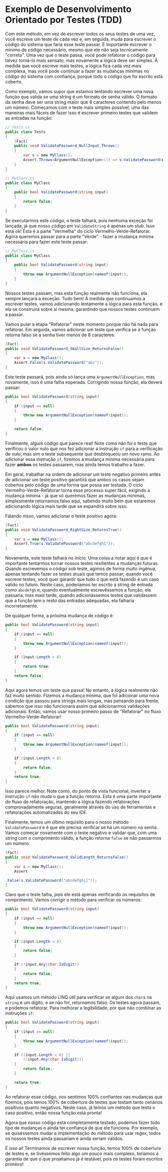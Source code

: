 # Exemplo de Desenvolvimento Orientado por Testes (TDD)

Com este método, em vez de escrever todos os seus testes de uma vez, você escreve um teste de cada vez e, em seguida, muda para escrever o código do sistema que faria esse teste passar. É importante escrever o mínimo de código necessário, mesmo que ele não seja tecnicamente "correto". Uma vez que o teste passa, você pode refatorar o código para talvez torná-lo mais sensato, mas novamente a lógica deve ser simples. À medida que você escreve mais testes, a lógica fica cada vez mais complexa, mas você pode continuar a fazer as mudanças mínimas no código do sistema com confiança, porque todo o código que foi escrito está coberto.

Como exemplo, vamos supor que estamos tentando escrever uma nova função que valida se uma string é um formato de senha válido. O formato da senha deve ser uma string maior que 8 caracteres contendo pelo menos um número. Começamos com o teste mais simples possível; uma das maneiras mais fáceis de fazer isso é escrever primeiro testes que validem as entradas na função:

```csharp
// Tests.cs
public class Tests
{
    [Fact]
    public void ValidatePassword_NullInput_Throws()
    {
        var s = new MyClass();
        Assert.Throws<ArgumentNullException>(() => s.ValidatePassword(null));
    }
}

// MyClass.cs
public class MyClass
{
    public bool ValidatePassword(string input)
    {
        return false;
    }
}
```

Se executarmos este código, o teste falhará, pois nenhuma exceção foi lançada, já que nosso código em `ValidateString` é apenas um stub. Isso está ok! Esta é a parte "Vermelha" do ciclo Vermelho-Verde-Refatorar. Agora queremos passar para a parte "Verde" - fazer a mudança mínima necessária para fazer este teste passar:

```csharp
// MyClass.cs
public class MyClass
{
    public bool ValidatePassword(string input)
    {
        throw new ArgumentNullException(nameof(input));
    }
}
```

Nossos testes passam, mas esta função realmente não funciona, ela sempre lançará a exceção. Tudo bem! À medida que continuamos a escrever testes, vamos adicionando lentamente a lógica para esta função, e ela se construirá sobre si mesma, garantindo que nossos testes continuem a passar.

Vamos pular a etapa "Refatorar" neste momento porque não há nada para refatorar. Em seguida, vamos adicionar um teste que verifica se a função retorna falso se a senha tiver menos de 8 caracteres:

```csharp
[Fact]
public void ValidatePassword_SmallSize_ReturnsFalse()
{
    var s = new MyClass();
    Assert.False(s.ValidatePassword("abc"));
}
```

Este teste passará, pois ainda só lança uma `ArgumentNullException`, mas novamente, isso é uma falha esperada. Corrigindo nossa função, ela deverá passar:

```csharp
public bool ValidatePassword(string input)
{
    if (input == null)
    {
        throw new ArgumentNullException(nameof(input));
    }

    return false;
}
```

Finalmente, algum código que parece real! Note como não foi o teste que verificou o valor nulo que nos fez adicionar a instrução `if` para a verificação de nulo, mas sim o teste subsequente que desbloqueou um novo ramo. Ao adicionar essa instrução `if`, fizemos a mudança mínima necessária para fazer **ambos** os testes passarem, mas ainda temos trabalho a fazer.

Em geral, trabalhar na ordem de adicionar um teste negativo primeiro antes de adicionar um teste positivo garantirá que ambos os casos sejam cobertos pelo código de uma forma que possa ser testada. O ciclo Vermelho-Verde-Refatorar torna esse processo super fácil, exigindo a mudança mínima - já que só queremos fazer as mudanças mínimas, simplesmente retornamos falso aqui, sabendo muito bem que estaremos adicionando lógica mais tarde que se expandirá sobre isso.

Falando nisso, vamos adicionar o teste positivo agora:

```csharp
[Fact]
public void ValidatePassword_RightSize_ReturnsTrue()
{
    var s = new MyClass();
    Assert.True(s.ValidatePassword("abcdefgh1"));
}
```

Novamente, este teste falhará no início. Uma coisa a notar aqui é que é importante tentarmos tornar nossos testes resilientes a mudanças futuras. Quando escrevemos o código sob teste, agimos de forma muito ingênua, apenas tentando fazer os testes atuais que temos passar; quando você escreve testes, você quer garantir que tudo o que está fazendo é um caso válido no futuro. Neste caso, poderíamos ter escrito a string de entrada como `abcdefgh` e, quando eventualmente escrevêssemos a função, ela passaria, mas mais tarde, quando adicionássemos testes que validassem que a função tem o resto das entradas adequadas, ela falharia incorretamente.

De qualquer forma, a próxima mudança de código é:

```csharp
public bool ValidatePassword(string input)
{
    if (input == null)
    {
        throw new ArgumentNullException(nameof(input));
    }

    if (input.Length > 8)
    {
        return true;
    }
    return false;
}
```

Aqui agora temos um teste que passa! No entanto, a lógica realmente não faz muito sentido. Fizemos a mudança mínima, que foi adicionar uma nova condição que passou para strings mais longas, mas pensando para frente, sabemos que isso não funcionará assim que adicionarmos validações adicionais. Então, vamos usar nosso primeiro passo de "Refatorar" no fluxo Vermelho-Verde-Refatorar!

```csharp
public bool ValidatePassword(string input)
{
    if (input == null)
    {
        throw new ArgumentNullException(nameof(input));
    }

    if (input.Length < 8)
    {
        return false;
    }
    return true;
}
```

Isso parece melhor. Note como, do ponto de vista funcional, inverter a instrução `if` não muda o que a função retorna. Esta é uma parte importante do fluxo de refatoração, mantendo a lógica fazendo refatorações comprovadamente seguras, geralmente através do uso de ferramentas e refatorações automatizadas do seu IDE.

Finalmente, temos um último requisito para o nosso método `ValidatePassword` e é que ele precisa verificar se há um número na senha. Vamos começar novamente com o teste negativo e validar que, com uma string com o comprimento válido, a função retorna `false` se não passarmos um número:

```csharp
[Fact]
public void ValidatePassword_ValidLength_ReturnsFalse()
{
    var s = new MyClass();
    Assert

.False(s.ValidatePassword("abcdefghij"));
}
```

Claro que o teste falha, pois ele está apenas verificando os requisitos de comprimento. Vamos corrigir o método para verificar os números:

```csharp
public bool ValidatePassword(string input)
{
    if (input == null)
    {
        throw new ArgumentNullException(nameof(input));
    }

    if (input.Length < 8)
    {
        return false;
    }

    if (!input.Any(char.IsDigit))
    {
        return false;
    }
    return true;
}
```

Aqui usamos um método LINQ útil para verificar se algum dos `char`s na `string` é um dígito, e se não for, retornamos falso. Os testes agora passam, e podemos refatorar. Para melhorar a legibilidade, por que não combinar as instruções `if`:

```csharp
public bool ValidatePassword(string input)
{
    if (input == null)
    {
        throw new ArgumentNullException(nameof(input));
    }

    if ((input.Length < 8) ||
        (!input.Any(char.IsDigit)))
    {
        return false;
    }

    return true;
}
```

Ao refatorar esse código, nos sentimos 100% confiantes nas mudanças que fizemos, pois temos 100% de cobertura de testes que testam tanto cenários positivos quanto negativos. Neste caso, já temos um método que testa o caso positivo, então nossa função está pronta!

Agora que nosso código está completamente testado, podemos fazer todo tipo de mudanças e ainda ter confiança de que ele funciona. Por exemplo, se quiséssemos mudar a implementação do método para usar regex, todos os nossos testes ainda passariam e ainda seriam válidos.

É isso aí! Terminamos de escrever nossa função, temos 100% de cobertura de testes e, se tivéssemos feito algo um pouco mais complexo, teríamos a garantia de que o que projetamos já é testável, pois os testes foram escritos primeiro!

